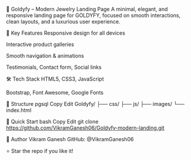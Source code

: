 💎 Goldyfy – Modern Jewelry Landing Page
A minimal, elegant, and responsive landing page for GOLDYFY, focused on smooth interactions, clean layouts, and a luxurious user experience.

🌟 Key Features
Responsive design for all devices

Interactive product galleries

Smooth navigation & animations

Testimonials, Contact form, Social links

🛠️ Tech Stack
HTML5, CSS3, JavaScript

Bootstrap, Font Awesome, Google Fonts

📁 Structure
pgsql
Copy
Edit
Goldyfy/
├── css/
├── js/
├── images/
└── index.html

🚀 Quick Start
bash
Copy
Edit
git clone https://github.com/VikramGanesh06/Goldyfy-modern-landing.git

👤 Author
Vikram Ganesh
GitHub: @VikramGanesh06

⭐ Star the repo if you like it!
